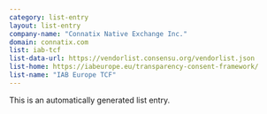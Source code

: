 ```yaml
---
category: list-entry
layout: list-entry
company-name: "Connatix Native Exchange Inc."
domain: connatix.com
list: iab-tcf
list-data-url: https://vendorlist.consensu.org/vendorlist.json
list-home: https://iabeurope.eu/transparency-consent-framework/
list-name: "IAB Europe TCF"
---
```


This is an automatically generated list entry.
